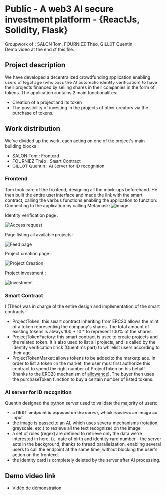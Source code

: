 # Public - A web3 AI secure investment platform - {ReactJs, Solidity, Flask}
Groupwork of : SALON Tom, FOURNIEZ Théo, GILLOT Quentin  
Demo video at the end of this file.

## Project description
We have developed a decentralized crowdfunding application enabling users of legal age (who pass the AI automatic identity verification) to have their projects financed by selling shares in their companies in the form of tokens.
The application contains 2 main functionalities: 
- Creation of a project and its token
- The possibility of investing in the projects of other creators via the purchase of tokens.

## Work distribution
We've divided up the work, each acting on one of the project's main building blocks : 
* SALON Tom : Frontend
* FOURNIEZ Théo : Smart Contract
* GILLOT Quentin : AI Server for ID recognition

### Frontend
Tom took care of the frontend, designing all the mock-ups beforehand. 
He then built the entire user interface and made the link with the smart contract, calling the various functions enabling the application to function:  
Connecting to the application by calling Metamask: 
![image](https://github.com/SalonTom/public-d-app/assets/119957865/13c840c4-8cec-4f26-9524-31af86458059)

Identity verification page :

![Access request](image-3.png)

Page listing all available projects:

![Feed page](image.png)

Project creation page : 

![Project Creation](image-1.png)

Project investment : 

![Investment](image-2.png)


### Smart Contract
I (Théo) was in charge of the entire design and implementation of the smart contracts: 
- ProjectToken: this smart contract inheriting from ERC20 allows the mint of a token representing the company's shares. The total amount of existing tokens is always 100 * 10¹⁸ to represent 100% of the shares. 
- ProjectTokenFactory: this smart contract is used to create projects and the related token. It is also used to list all projects, and is called by the identity verification brick (Quentin's part) to whitelist users according to their age.
- ProjectTokenMarket: allows tokens to be added to the marketplace. In order to list a token on the market, the user must first authorize this contract to spend the right number of ProjectToken on his behalf (thanks to the ERC20 mechanism of [allowance](https://docs.openzeppelin.com/contracts/5.x/api/token/erc20#IERC20-allowance-address-address-)). The buyer then uses the purchaseToken function to buy a certain number of listed tokens.

### AI server for ID recognition
Quentin designed the python server used to validate the majority of users:
- a REST endpoint is exposed on the server, which receives an image as input
- the image is passed to an AI, which uses several mechanisms (rotation, greyscale, etc.) to retrieve all the text recognized on the image
- a set of rules (regex) are defined to retrieve only the data we're interested in here, i.e. date of birth and identity card number - the server acts in the background, thanks to thread parallelization, enabling several users to call the endpoint at the same time, without blocking the user's action on the frontend.
- the identity card is completely deleted by the server after AI processing.

## Demo video link
* [Vidéo de démonstration](https://drive.google.com/file/d/1IOIS0xdT2hrUI0VBE3dRWXQVFubkjSxl/view?usp=drive_link)
